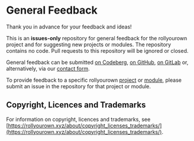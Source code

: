 <!--
SPDX-FileCopyrightText: 2022 Wilfred Nicoll <xyzroller@rollyourown.xyz>
SPDX-License-Identifier: CC-BY-SA-4.0
-->

# General Feedback

Thank you in advance for your feedback and ideas!

This is an **issues-only** repository for general feedback for the rollyourown project and for suggesting new projects or modules. The repository contains no code. Pull requests to this repository will be ignored or closed.

General feedback can be submitted [on Codeberg](https://codeberg.org/rollyourown-xyz/general-feedback/issues), [on GitHub](https://github.com/rollyourown-xyz/general-feedback/issues), [on GitLab](https://gitlab.com/rollyourown-xyz/general-feedback/-/issues) or, alternatively, via our [contact form](https://forms.rollyourown.xyz/contact-us).

To provide feedback to a specific rollyourown [project](https://rollyourown.xyz/rollyourown/projects/) or [module](https://rollyourown.xyz/rollyourown/project_modules/), please submit an issue in the repository for that project or module.

## Copyright, Licences and Trademarks

For information on copyright, licences and trademarks, see [https://rollyourown.xyz/about/copyright_licenses_trademarks/](https://rollyourown.xyz/about/copyright_licenses_trademarks/).

